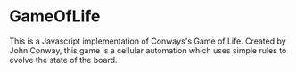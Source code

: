 # GameOfLife

This is a Javascript implementation of Conways's Game of Life. 
Created by John Conway, this game is a cellular automation which uses simple rules to evolve the state of the board. 